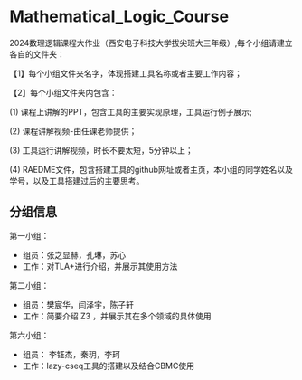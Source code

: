 # Mathematical_Logic_Course
2024数理逻辑课程大作业（西安电子科技大学拔尖班大三年级）,每个小组请建立各自的文件夹：

【1】每个小组文件夹名字，体现搭建工具名称或者主要工作内容；

【2】每个小组文件夹内包含：

(1) 课程上讲解的PPT，包含工具的主要实现原理，工具运行例子展示;  

(2) 课程讲解视频-由任课老师提供；

(3) 工具运行讲解视频，时长不要太短，5分钟以上；

(4) RAEDME文件，包含搭建工具的github网址或者主页，本小组的同学姓名以及学号，以及工具搭建过后的主要思考。

## 分组信息

第一小组：

- 组员：张之显赫，孔琳，苏心
- 工作：对TLA+进行介绍，并展示其使用方法

第二小组：

- 组员：樊宸华，闫泽宇，陈子轩
- 工作：简要介绍 Z3 ，并展示其在多个领域的具体使用

第六小组：

- 组员： 李钰杰，秦玥，李珂
- 工作：lazy-cseq工具的搭建以及结合CBMC使用
